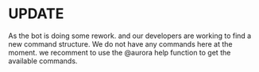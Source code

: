 # UPDATE
As the bot is doing some rework. and our developers are working to find a new command structure.
We do not have any commands here at the moment. we recomment to use the @aurora help function to get the available commands.
